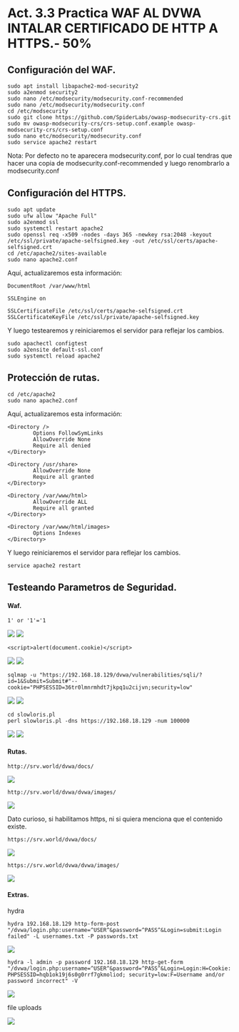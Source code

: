 # Act. 3.3 Practica WAF AL DVWA INTALAR CERTIFICADO DE HTTP A HTTPS.- 50%

## Configuración del WAF.

    sudo apt install libapache2-mod-security2
    sudo a2enmod security2
    sudo nano /etc/modsecurity/modsecurity.conf-recommended
    sudo nano /etc/modsecurity/modsecurity.conf  
    cd /etc/modsecurity
    sudo git clone https://github.com/SpiderLabs/owasp-modsecurity-crs.git
    sudo mv owasp-modsecurity-crs/crs-setup.conf.example owasp-modsecurity-crs/crs-setup.conf
    sudo nano etc/modsecurity/modsecurity.conf
    sudo service apache2 restart

Nota: Por defecto no te aparecera modsecurity.conf, por lo cual tendras que hacer una copia de modsecurity.conf-recommended y luego renombrarlo a modsecurity.conf

## Configuración del HTTPS.

    sudo apt update
    sudo ufw allow "Apache Full"
    sudo a2enmod ssl
    sudo systemctl restart apache2
    sudo openssl req -x509 -nodes -days 365 -newkey rsa:2048 -keyout /etc/ssl/private/apache-selfsigned.key -out /etc/ssl/certs/apache-selfsigned.crt
    cd /etc/apache2/sites-available
    sudo nano apache2.conf

Aquí, actualizaremos esta información: 

    DocumentRoot /var/www/html

	SSLEngine on
    
    SSLCertificateFile /etc/ssl/certs/apache-selfsigned.crt
	SSLCertificateKeyFile /etc/ssl/private/apache-selfsigned.key

Y luego testearemos y reiniciaremos el servidor para reflejar los cambios.

    sudo apachectl configtest
    sudo a2ensite default-ssl.conf
    sudo systemctl reload apache2 

## Protección de rutas.

    cd /etc/apache2
    sudo nano apache2.conf

Aquí, actualizaremos esta información: 

    <Directory />
            Options FollowSymLinks
            AllowOverride None
            Require all denied
    </Directory>

    <Directory /usr/share>
            AllowOverride None
            Require all granted
    </Directory>

    <Directory /var/www/html>
            AllowOverride ALL
            Require all granted
    </Directory>

    <Directory /var/www/html/images>
            Options Indexes
    </Directory>

Y luego reiniciaremos el servidor para reflejar los cambios.

    service apache2 restart

## Testeando Parametros de Seguridad.

#### Waf.

    1' or '1'='1

![](imgs/capture_1.png)
![](imgs/capture_2.png)

    <script>alert(document.cookie)</script>

![](imgs/capture_3.png)
![](imgs/capture_4.png)

    sqlmap -u "https://192.168.18.129/dvwa/vulnerabilities/sqli/?id=1&Submit=Submit#"--cookie="PHPSESSID=36tr0lmnrmhdt7jkpq1u2cijvn;security=low"

![](imgs/capture_5.png)
![](imgs/capture_6.png)

    cd slowloris.pl
    perl slowloris.pl -dns https://192.168.18.129 -num 100000

![](imgs/capture_7.png)
![](imgs/capture_8.png)

#### Rutas.

    http://srv.world/dvwa/docs/

![](imgs/capture_9.png)

    http://srv.world/dvwa/dvwa/images/

![](imgs/capture_10.png)

Dato curioso, si habilitamos https, ni si quiera menciona que el contenido existe.

    https://srv.world/dvwa/docs/

![](imgs/capture_11.png)

    https://srv.world/dvwa/dvwa/images/

![](imgs/capture_12.png)

#### Extras.

hydra

    hydra 192.168.18.129 http-form-post "/dvwa/login.php:username=^USER^&password=^PASS^&Login=submit:Login failed" -L usernames.txt -P passwords.txt

![](imgs/capture_13.png)

    hydra -l admin -p password 192.168.18.129 http-get-form "/dvwa/login.php:username=^USER^&password=^PASS^&Login=Login:H=Cookie: PHPSESSID=hqb1ok19j6s0g0rrf7gkmoliod; security=low:F=Username and/or password incorrect" -V

![](imgs/capture_14.png)

file uploads

![](imgs/capture_15.png)